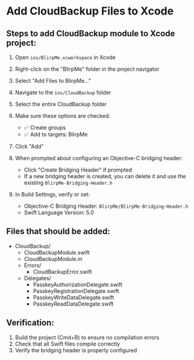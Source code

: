 # Add CloudBackup Files to Xcode

## Steps to add CloudBackup module to Xcode project:

1. Open `ios/BlirpMe.xcworkspace` in Xcode

2. Right-click on the "BlirpMe" folder in the project navigator

3. Select "Add Files to BlirpMe..."

4. Navigate to the `ios/CloudBackup` folder

5. Select the entire CloudBackup folder

6. Make sure these options are checked:
   - ✅ Create groups
   - ✅ Add to targets: BlirpMe

7. Click "Add"

8. When prompted about configuring an Objective-C bridging header:
   - Click "Create Bridging Header" if prompted
   - If a new bridging header is created, you can delete it and use the existing `BlirpMe-Bridging-Header.h`

9. In Build Settings, verify or set:
   - Objective-C Bridging Header: `BlirpMe/BlirpMe-Bridging-Header.h`
   - Swift Language Version: 5.0

## Files that should be added:
- CloudBackup/
  - CloudBackupModule.swift
  - CloudBackupModule.m
  - Errors/
    - CloudBackupError.swift
  - Delegates/
    - PasskeyAuthorizationDelegate.swift
    - PasskeyRegistrationDelegate.swift
    - PasskeyWriteDataDelegate.swift
    - PasskeyReadDataDelegate.swift

## Verification:
1. Build the project (Cmd+B) to ensure no compilation errors
2. Check that all Swift files compile correctly
3. Verify the bridging header is properly configured
